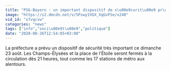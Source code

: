 ```yaml
---
title: "PSG-Bayern : un important dispositif de s\u00e9curit\u00e9 pr\u00e9vu \u00e0 Paris"
image: "https://s2.dmcdn.net/v/SPxwy1VGX_XqGvFSe/x240"
vid_id: "x7vqcvw"
categories: "news"
tags: ["info","soci\u00e9t\u00e9","politique"]
date: "2020-08-26T12:54:05+03:00"
---
```

La préfecture a prévu un dispositif de sécurité très important ce dimanche 23 août. Les Champs-Élysées et la place de l'Étoile seront fermés à la circulation dès 21 heures, tout comme les 17 stations de métro aux alentours.
